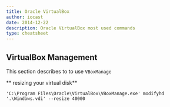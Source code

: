 ```yaml
---
title: Oracle VirtualBox
author: iocast
date: 2014-12-22
description: Oracle VirtualBox most used commands
type: cheatsheet
---
```




## VirtualBox Management

This section describes to to use `VBoxManage`

** resizing your virtual disk**

	'C:\Program Files\Oracle\VirtualBox\VBoxManage.exe' modifyhd '.\Windows.vdi' --resize 40000
